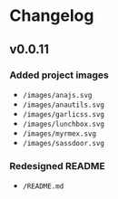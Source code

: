 # Changelog

## v0.0.11

### Added project images
  - `/images/anajs.svg`
  - `/images/anautils.svg`
  - `/images/garlicss.svg`
  - `/images/lunchbox.svg`
  - `/images/myrmex.svg`
  - `/images/sassdoor.svg`

### Redesigned README
  - `/README.md`
